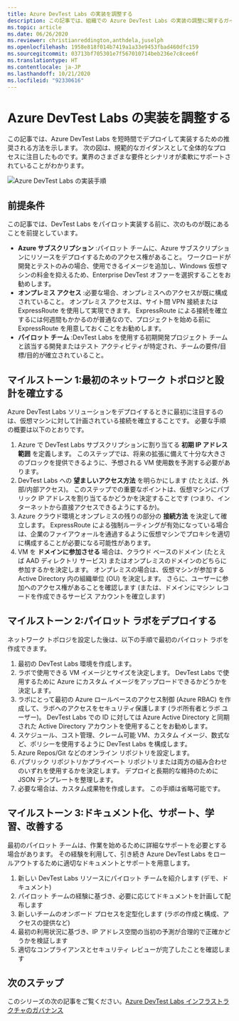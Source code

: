 ```yaml
---
title: Azure DevTest Labs の実装を調整する
description: この記事では、組織での Azure DevTest Labs の実装の調整に関するガイダンスを提供します。
ms.topic: article
ms.date: 06/26/2020
ms.reviewer: christianreddington,anthdela,juselph
ms.openlocfilehash: 1958e818f014b7419a1a33e9453fbad460dfc159
ms.sourcegitcommit: 03713bf705301e7f567010714beb236e7c8cee6f
ms.translationtype: HT
ms.contentlocale: ja-JP
ms.lasthandoff: 10/21/2020
ms.locfileid: "92330616"
---
```

# <a name="orchestrate-the-implementation-of-azure-devtest-labs"></a>Azure DevTest Labs の実装を調整する
この記事では、Azure DevTest Labs を短時間でデプロイして実装するための推奨される方法を示します。 次の図は、規範的なガイダンスとして全体的なプロセスに注目したものです。業界のさまざまな要件とシナリオが柔軟にサポートされていることがわかります。

![Azure DevTest Labs の実装手順](./media/devtest-lab-guidance-orchestrate-implementation/implementation-steps.png)

## <a name="assumptions"></a>前提条件
この記事では、DevTest Labs をパイロット実装する前に、次のものが既にあることを前提としています。

- **Azure サブスクリプション** :パイロット チームに、Azure サブスクリプションにリソースをデプロイするためのアクセス権があること。 ワークロードが開発とテストのみの場合、使用できるイメージを追加し、Windows 仮想マシンの料金を抑えるため、Enterprise DevTest オファーを選択することをお勧めします。
- **オンプレミス アクセス** :必要な場合、オンプレミスへのアクセスが既に構成されていること。 オンプレミス アクセスは、サイト間 VPN 接続または ExpressRoute を使用して実現できます。 ExpressRoute による接続を確立するには何週間もかかるのが普通なので、プロジェクトを始める前に ExpressRoute を用意しておくことをお勧めします。
- **パイロット チーム** :DevTest Labs を使用する初期開発プロジェクト チームと該当する開発またはテスト アクティビティが特定され、チームの要件/目標/目的が確立されていること。

## <a name="milestone-1-establish-initial-network-topology-and-design"></a>マイルストーン 1:最初のネットワーク トポロジと設計を確立する
Azure DevTest Labs ソリューションをデプロイするときに最初に注目するのは、仮想マシンに対して計画されている接続を確立することです。 必要な手順の概要は以下のとおりです。

1. Azure で DevTest Labs サブスクリプションに割り当てる **初期 IP アドレス範囲** を定義します。 このステップでは、将来の拡張に備えて十分な大きさのブロックを提供できるように、予想される VM 使用数を予測する必要があります。
2. DevTest Labs への **望ましいアクセス方法** を明らかにします (たとえば、外部/内部アクセス)。 このステップでの重要なポイントは、仮想マシンにパブリック IP アドレスを割り当てるかどうかを決定することです (つまり、インターネットから直接アクセスできるようにするか)。
3. Azure クラウド環境とオンプレミスの残りの部分の **接続方法** を決定して確立します。 ExpressRoute による強制ルーティングが有効になっている場合は、企業のファイアウォールを通過するように仮想マシンでプロキシを適切に構成することが必要になる可能性があります。
4. VM を **ドメインに参加させる** 場合は、クラウド ベースのドメイン (たとえば AAD ディレクトリ サービス) またはオンプレミスのドメインのどちらに参加するかを決定します。 オンプレミスの場合は、仮想マシンが参加する Active Directory 内の組織単位 (OU) を決定します。 さらに、ユーザーに参加へのアクセス権があることを確認します (または、ドメインにマシン レコードを作成できるサービス アカウントを確立します)

## <a name="milestone-2-deploy-the-pilot-lab"></a>マイルストーン 2:パイロット ラボをデプロイする
ネットワーク トポロジを設定した後は、以下の手順で最初のパイロット ラボを作成できます。

1. 最初の DevTest Labs 環境を作成します。
2. ラボで使用できる VM イメージとサイズを決定します。 DevTest Labs で使用するために Azure にカスタム イメージをアップロードできるかどうかを決定します。
3. ラボにとって最初の Azure ロールベースのアクセス制御 (Azure RBAC) を作成して、ラボへのアクセスをセキュリティ保護します (ラボ所有者とラボ ユーザー)。 DevTest Labs での ID に対しては Azure Active Directory と同期された Active Directory アカウントを使用することをお勧めします。
4. スケジュール、コスト管理、クレーム可能 VM、カスタム イメージ、数式など、ポリシーを使用するように DevTest Labs を構成します。
5. Azure Repos/Git などのオンライン リポジトリを設定します。
6. パブリック リポジトリかプライベート リポジトリまたは両方の組み合わせのいずれを使用するかを決定します。 デプロイと長期的な維持のために JSON テンプレートを整理します。
7. 必要な場合は、カスタム成果物を作成します。 この手順は省略可能です。 

## <a name="milestone-3-documentation-support-learn-and-improve"></a>マイルストーン 3:ドキュメント化、サポート、学習、改善する
最初のパイロット チームは、作業を始めるために詳細なサポートを必要とする場合があります。 その経験を利用して、引き続き Azure DevTest Labs をロールアウトするために適切なドキュメントとサポートを用意します。

1. 新しい DevTest Labs リソースにパイロット チームを紹介します (デモ、ドキュメント)
2. パイロット チームの経験に基づき、必要に応じてドキュメントを計画して配布します
3. 新しいチームのオンボード プロセスを定型化します (ラボの作成と構成、アクセスの提供など)
4. 最初の利用状況に基づき、IP アドレス空間の当初の予測が合理的で正確かどうかを検証します
5. 適切なコンプライアンスとセキュリティ レビューが完了したことを確認します

## <a name="next-steps"></a>次のステップ
このシリーズの次の記事をご覧ください。[Azure DevTest Labs インフラストラクチャのガバナンス](devtest-lab-guidance-governance-resources.md)
